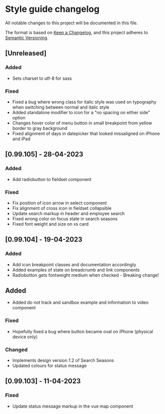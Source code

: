# Style guide changelog

All notable changes to this project will be documented in this file.

The format is based on [Keep a Changelog](https://keepachangelog.com/en/1.0.0/),
and this project adheres to [Semantic Versioning](https://semver.org/spec/v2.0.0.html).

## [Unreleased]

### Added

- Sets charset to utf-8 for sass

### Fixed

- Fixed a bug where wrong class for italic style was used on typography when switching between normal and italic style
- Added standalone modifier to icon for a "no spacing on either side" option
- Changes hover color of menu button in small breakpoint from yellow border to gray background
- Fixed alignment of days in datepicker that looked missaligned on iPhone and iPad

## [0.99.105] - 28-04-2023

### Added

- Add radiobutton to fieldset component

### Fixed

- Fix position of icon arrow in select component
- Fix alignment of cross icon in fieldset collapsible
- Update search markup in header and employee search
- Fixed wrong color on focus state in search seasons
- Fixed font weight and size on xs card
## [0.99.104] - 19-04-2023

### Added

- Add icon breakpoint classes and documentation accordingly
- Added examples of state on breadcrumb and link components
- Radiobutton gets fontweight medium when checked - Breaking change!

## Added

- Added do not track and sandbox example and information to video component

### Fixed

- Hopefully fixed a bug where button became oval on iPhone (physical device only)

### Changed

- Implements design version 1.2 of Search Seasons
- Updated colours for status message

## [0.99.103] - 11-04-2023

### Fixed

- Update status message markup in the vue map component
